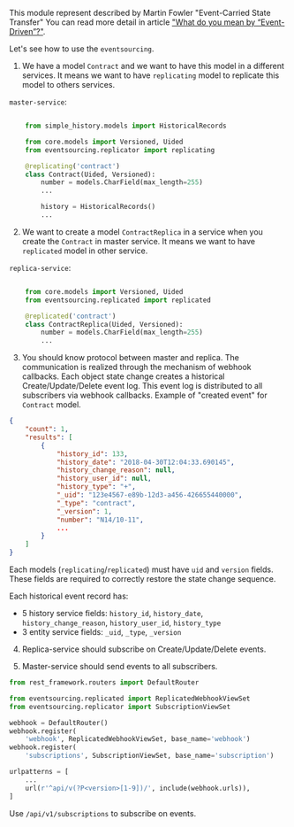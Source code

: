This module represent described by Martin Fowler "Event-Carried State Transfer"
You can read more detail in article ["What do you mean by “Event-Driven”?"][1].

Let's see how to use the `eventsourcing`.

1) We have a model `Contract` and we want to have this model
in a different services. It means we want to have `replicating` model
to replicate this model to others services.

`master-service`:

```python

    from simple_history.models import HistoricalRecords

    from core.models import Versioned, Uided
    from eventsourcing.replicator import replicating

    @replicating('contract')
    class Contract(Uided, Versioned):
        number = models.CharField(max_length=255)
        ...

        history = HistoricalRecords()
        ...

```

2) We want to create a model `ContractReplica` in a service when
you create the `Contract` in master service. It means we want
to have `replicated` model in other service.

`replica-service`:

```python

    from core.models import Versioned, Uided
    from eventsourcing.replicated import replicated

    @replicated('contract')
    class ContractReplica(Uided, Versioned):
        number = models.CharField(max_length=255)
        ...

```

3) You should know protocol between master and replica.
The communication is realized through the mechanism of webhook
callbacks. Each object state change creates a historical
Create/Update/Delete event log. This event log is distributed to all
subscribers via webhook callbacks. Example of "created event" for
`Contract` model.

```json
{
    "count": 1,
    "results": [
        {
            "history_id": 133,
            "history_date": "2018-04-30T12:04:33.690145",
            "history_change_reason": null,
            "history_user_id": null,
            "history_type": "+",
            "_uid": "123e4567-e89b-12d3-a456-426655440000",
            "_type": "contract",
            "_version": 1,
            "number": "N14/10-11",
            ...
        }
    ]
}
```

Each models (`replicating`/`replicated`) must have `uid` and `version`
fields. These fields are required to correctly restore the state
change sequence.

Each historical event record has:
 - 5 history service fields: `history_id`, `history_date`,
   `history_change_reason`, `history_user_id`, `history_type`
 - 3 entity service fields: `_uid`, `_type`, `_version`

4) Replica-service should subscribe on Create/Update/Delete events.

5) Master-service should send events to all subscribers.

```python
from rest_framework.routers import DefaultRouter

from eventsourcing.replicated import ReplicatedWebhookViewSet
from eventsourcing.replicator import SubscriptionViewSet

webhook = DefaultRouter()
webhook.register(
    'webhook', ReplicatedWebhookViewSet, base_name='webhook')
webhook.register(
    'subscriptions', SubscriptionViewSet, base_name='subscription')

urlpatterns = [
    ...
    url(r'^api/v(?P<version>[1-9])/', include(webhook.urls)),
]
```

Use `/api/v1/subscriptions` to subscribe on events.

[1]: https://martinfowler.com/articles/201701-event-driven.html
